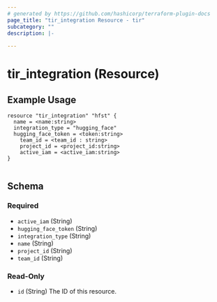 ```yaml
---
# generated by https://github.com/hashicorp/terraform-plugin-docs
page_title: "tir_integration Resource - tir"
subcategory: ""
description: |-
  
---
```


# tir_integration (Resource)







## Example Usage
```hcl
resource "tir_integration" "hfst" {
  name = <name:string>
  integration_type = "hugging_face"
  hugging_face_token = <token:string>
    team_id = <team_id : string>
    project_id = <project_id:string>
    active_iam = <active_iam:string>
}


```





<!-- schema generated by tfplugindocs -->
## Schema

### Required

- `active_iam` (String)
- `hugging_face_token` (String)
- `integration_type` (String)
- `name` (String)
- `project_id` (String)
- `team_id` (String)

### Read-Only

- `id` (String) The ID of this resource.
